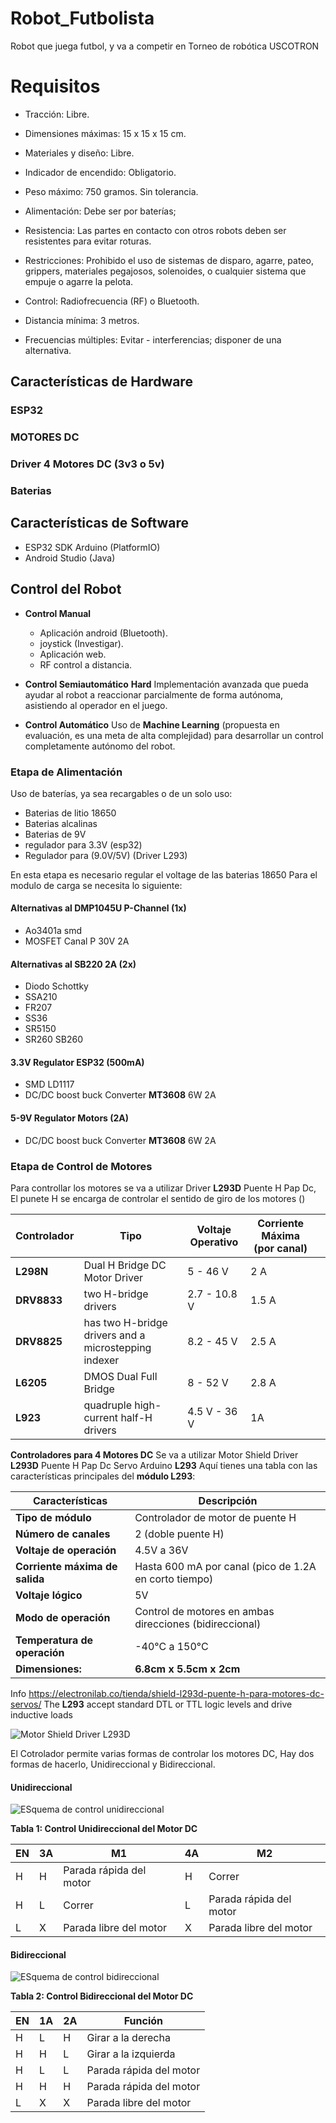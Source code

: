 # Robot_Futbolista
Robot que juega futbol, y va a competir en Torneo de robótica USCOTRON
# Requisitos
- Tracción: Libre.
- Dimensiones máximas: 15 x 15 x 15 cm.
- Materiales y diseño: Libre.
- Indicador de encendido: Obligatorio.
- Peso máximo: 750 gramos. Sin tolerancia.
- Alimentación: Debe ser por baterías;
- Resistencia: Las partes en contacto con otros robots deben ser resistentes para evitar roturas.
- Restricciones: Prohibido el uso de sistemas de disparo, agarre, pateo, grippers, materiales pegajosos, solenoides, o cualquier sistema que empuje o agarre la pelota.

- Control: Radiofrecuencia (RF) o Bluetooth.
- Distancia mínima: 3 metros.
- Frecuencias múltiples: Evitar - interferencias; disponer de una alternativa.

## Características de Hardware
### ESP32

### MOTORES DC

### Driver 4 Motores DC (3v3 o 5v)

### Baterias

## Características de Software
  - ESP32 SDK Arduino (PlatformIO)
  - Android Studio (Java)

## Control del Robot 
- **Control Manual**
  - Aplicación android (Bluetooth).
  - joystick (Investigar).
  - Aplicación web.
  - RF control a distancia.

- **Control Semiautomático** **Hard**
  Implementación avanzada que pueda ayudar al robot a reaccionar parcialmente de forma autónoma, asistiendo al operador en el juego.
- **Control Automático**
  Uso de **Machine Learning** (propuesta en evaluación, es una meta de alta complejidad) para desarrollar un control completamente autónomo del robot.

### Etapa de Alimentación
Uso de baterías, ya sea recargables o de un solo uso:
- Baterias de litio 18650
- Baterias alcalinas
- Baterias de 9V
- regulador para 3.3V (esp32)
- Regulador para (9.0V/5V) (Driver L293)

En esta etapa es necesario regular el voltage de las baterias 18650
Para el modulo de carga se necesita lo siguiente:
#### Alternativas al DMP1045U P-Channel (1x)
- Ao3401a smd
- MOSFET Canal P 30V 2A
#### Alternativas al SB220 2A (2x)
- Diodo Schottky 
- SSA210
- FR207
- SS36
- SR5150
- SR260 SB260
#### 3.3V Regulator ESP32 (500mA)
- SMD LD1117
- DC/DC boost buck Converter **MT3608** 6W 2A
#### 5-9V Regulator Motors (2A)
- DC/DC boost buck Converter **MT3608** 6W 2A

### Etapa de Control de Motores
Para controllar los motores se va a utilizar Driver **L293D** Puente H Pap Dc, El punete H se encarga de controlar el sentido de giro de los motores ()

| Controlador | Tipo                                                 | Voltaje Operativo | Corriente Máxima (por canal) |     |
| ----------- | ---------------------------------------------------- | ----------------- | ---------------------------- | --- |
| **L298N**   | Dual H Bridge DC Motor Driver                        | 5 - 46 V          | 2 A                          |     |
| **DRV8833** | two H-bridge drivers                                 | 2.7 - 10.8 V      | 1.5 A                        |     |
| **DRV8825** | has two H-bridge drivers and a microstepping indexer | 8.2 - 45 V        | 2.5 A                        |     |
| **L6205**   | DMOS Dual Full Bridge                                | 8 - 52 V          | 2.8 A                        |     |
| **L923**    | quadruple high-current half-H drivers                | 4.5 V - 36 V      | 1A                           |     |


**Controladores para 4 Motores DC**
Se va a utilizar Motor Shield Driver **L293D** Puente H Pap Dc Servo Arduino **L293**
Aquí tienes una tabla con las características principales del **módulo L293**:

| **Características**               | **Descripción**                                                                                                                                                    |
|-----------------------------------|--------------------------------------------------------------------------------------------------------------------------------------------------------------------|
| **Tipo de módulo**                | Controlador de motor de puente H                                                                                                                                    |
| **Número de canales**             | 2 (doble puente H)                                                                                                                                                |
| **Voltaje de operación**          | 4.5V a 36V                                                                                                                                                         |
| **Corriente máxima de salida**    | Hasta 600 mA por canal (pico de 1.2A en corto tiempo)                                                                                                              |
| **Voltaje lógico**                | 5V                                                                                                                                                                |
| **Modo de operación**             | Control de motores en ambas direcciones (bidireccional)                                                                                                            |
| **Temperatura de operación**      | -40°C a 150°C                                                                                                                                                      |
| **Dimensiones:**| **6.8cm x 5.5cm x 2cm** |

Info https://electronilab.co/tienda/shield-l293d-puente-h-para-motores-dc-servos/
The **L293** accept standard DTL or TTL logic levels and drive inductive loads 

![Motor Shield Driver L293D](Shield-L293D-Puente-H-Para-Motores-Dc-Servos-4.5-24V-1.2A-6.jpg)

El Cotrolador permite varias formas de controlar los motores DC, Hay dos formas de hacerlo, Unidireccional y Bidireccional.

#### Unidireccional
![ESquema de control unidireccional](Unidirectional_DC_control.svg)

**Tabla 1: Control Unidireccional del Motor DC**

| EN | 3A | M1       | 4A       | M2                     |
|----|----|----------|----------|------------------------|
| H  | H  | Parada rápida del motor | H | Correr                  |
| H  | L  | Correr   | L        | Parada rápida del motor |
| L  | X  | Parada libre del motor  | X | Parada libre del motor |


#### Bidireccional
![ESquema de control bidireccional](Bidirectional_DC_control.svg)

**Tabla 2: Control Bidireccional del Motor DC**

| EN | 1A | 2A | Función              |
|----|----|----|----------------------|
| H  | L  | H  | Girar a la derecha   |
| H  | H  | L  | Girar a la izquierda |
| H  | L  | L  | Parada rápida del motor |
| H  | H  | H  | Parada rápida del motor |
| L  | X  | X  | Parada libre del motor  |
